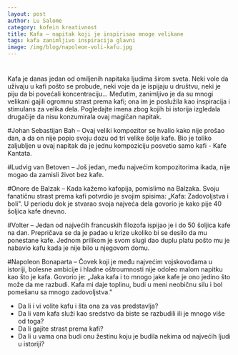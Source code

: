 ```yaml
---
layout: post
author: Lu Salome
category: kofein kreativnost 
title: Kafa – napitak koji je inspirisao mnoge velikane
tags: kafa zanimljivo inspiracija glavni
image: /img/blog/napoleon-voli-kafu.jpg
---
```


#

Kafa je danas jedan od omiljenih napitaka ljudima širom sveta. Neki vole da uživaju u kafi pošto se probude, neki voje da je ispijaju u društvu, neki je piju da bi povećali koncentraciju... Međutim, zanimljivo je da su mnogi velikani gajili ogromnu strast prema kafi; ona im je poslužila kao inspiracija i stimulans za velika dela. Pogledajte imena zbog kojih bi istorija izgledala drugačije da nisu konzumirala ovaj magičan napitak.

#Johan Sebastijan Bah 
– Ovaj veliki kompozitor se hvalio kako nije prošao dan, a da on nije popio svoju dozu od tri velike šolje kafe. Bio je toliko zaljubljen u ovaj napitak da je jednu kompoziciju posvetio samo kafi - Kafe Kantata.

#Ludvig van Betoven 
– Još jedan, među najvećim kompozitorima ikada, nije mogao da zamisli život bez kafe. 

#Onore de Balzak 
– Kada kažemo kafopija, pomislimo na Balzaka. Svoju fanatičnu strast prema kafi potvrdio je svojim spisima: „Kafa: Zadovoljstva i boli". U periodu dok je stvarao svoja najveća dela govorio je kako pije 40 šoljica kafe dnevno.

#Volter 
– Jedan od najvećih francuskih filozofa ispijao je i do 50 šoljica kafe na dan. Prepričava se da je padao u krize ukoliko bi se desilo da mu ponestane kafe. Jednom prilikom je svom slugi dao duplu platu pošto mu je nabavio kafu kada je nije bilo u njegovom domu. 

#Napoleon Bonaparta 
– Čovek koji je među najvećim vojskovođama u istoriji, bolesne ambicije i hladne oštroumnosti nije odoleo malom napitku kao što je kafa. Govorio je: „Jaka kafa i to mnogo jake kafe je ono jedino što može da me razbudi. Kafa mi daje toplinu, budi u meni neobičnu silu i bol pomešanu sa mnogo zadovoljstva."

- Da li i vi volite kafu i šta ona za vas predstavlja? 
- Da li vam kafa služi kao sredstvo da biste se razbudili ili je mnogo više od toga? 
- Da li gajite strast prema kafi? 
- Da li u vama ona budi onu žestinu koju je budila nekima od najvećih ljudi u istoriji?
